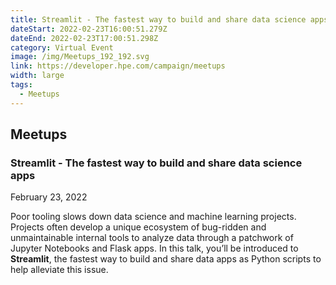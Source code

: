 ```yaml
---
title: Streamlit - The fastest way to build and share data science apps
dateStart: 2022-02-23T16:00:51.279Z
dateEnd: 2022-02-23T17:00:51.298Z
category: Virtual Event
image: /img/Meetups_192_192.svg
link: https://developer.hpe.com/campaign/meetups
width: large
tags:
  - Meetups
---
```

## Meetups

### Streamlit - The fastest way to build and share data science apps

February 23, 2022

Poor tooling slows down data science and machine learning projects. Projects often develop a unique ecosystem of bug-ridden and unmaintainable internal tools to analyze data through a patchwork of Jupyter Notebooks and Flask apps.
 In this talk, you’ll be introduced to **Streamlit**, the fastest way to build and share data apps as Python scripts to help alleviate this issue.


